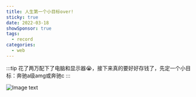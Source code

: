```yaml
---
title: 人生第一个小目标over!
sticky: true
date: 2022-03-18
showSponsor: true
tags:
  - record
categories:
  - web
---
```

:::tip
  花了两万配下了电脑和显示器😭，接下来真的要好好存钱了，先定一个小目标：奔驰a级amg或奔驰c
:::

<!-- more -->

![Image text](https://stride.fun/public/uploads/%E5%BE%AE%E4%BF%A1%E5%9B%BE%E7%89%87_20220318140347.jpg)
